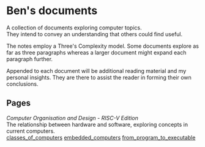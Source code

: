 # Ben's documents

A collection of documents exploring computer topics.  
They intend to convey an understanding that others could find useful.

The notes employ a Three's Complexity model. Some documents explore as far as
three paragraphs whereas a larger document might expand each paragraph further.

Appended to each document will be additional reading material and my personal
insights. They are there to assist the reader in forming their own conclusions.

## Pages

_Computer Organisation and Design - RISC-V Edition_  
The relationship between hardware and software, exploring concepts in current
computers.  
[classes_of_computers](pages/classes_of_computers.md)
[embedded_computers](pages/embedded_computers.md)
[from_program_to_executable](pages/from_program_to_executable.md)
